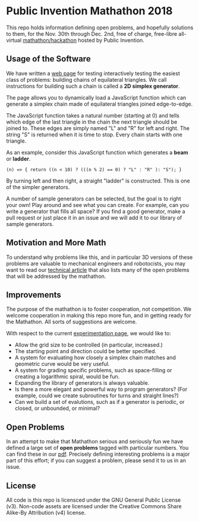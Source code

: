# Public Invention Mathathon 2018

This repo holds information defining open problems, and hopefully solutions to them, for the
Nov. 30th through Dec. 2nd, free of charge, free-libre all-virtual [mathathon/hackathon](https://www.eventbrite.com/e/mathathon-a-cooperative-virtual-mathathon-tickets-50181898409)
hosted by Public Invention.

## Usage of the Software

We have written a [web page](platforms/index.html) for testing interactively
testing the easiest class of problems: building chains of equilateral triangles.
We call instructions for building such a chain is called a **2D simplex generator**.

The page allows you to dynamically load a JavaScript function which can generate
a simplex chain made of equilateral triangles joined edge-to-edge.

The JavaScript function takes a natural number (starting at 0) and tells which edge of the
last triangle in the chain the next triangle should be joined to. These edges are simply
named "L" and "R" for left and right. The string "S" is returned when it is time to stop.
Every chain starts with one triangle.

As an example, consider this JavaScript function which generates a **beam** or **ladder**.

```
(n) => { return ((n < 10) ? (((n % 2) == 0) ? "L" : "R" ): "S"); }
```

By turning left and then right, a straight "ladder" is constructed.
This is one of the simpler generators.

A number of sample generators can be selected, but the goal is to right your own!
Play around and see what you can create. For example, can you write a generator
that fills all space? If you find a good generator, make a pull request or just
place it in an issue and we will add it to our library of sample generators.

## Motivation and More Math

To understand why problems like this, and in particular 3D versions of these
problems are valuable to mechanical engineers and robotocists, you may want
to read our [technical article](https://github.com/PubInv/Mathathon-2018-Simplex-Chains/blob/master/SimplexChains.pdf) that also lists many of the open problems that will be addressed
by the mathathon.

## Improvements

The purpose of the mathathon is to foster cooperation, not competition. We welcome cooperation
in making this repo more fun, and in getting ready for the Mathathon. All sorts of
suggestions are welcome.

With respect to the current [experimentation page](platforms/index.html),
we would like to:
* Allow the grid size to be controlled (in particular, increased.)
* The starting point and direction could be better specified.
* A system for evaluating how closely a simplex chain matches and geometric curve
would be very useful.
* A system for grading specific problems, such as space-filling or creating a
logarithmic spiral, would be fun.
* Expanding the library of generators is always valuable.
* Is there a more elegant and powerful way to program generators? (For example,
could we create subroutines for turns and straight lines?)
* Can we build a set of evalutions, such as if a generator is periodic, or closed,
or unbounded, or minimal?

## Open Problems

In an attempt to make that Mathathon serious and seriously fun we have defined a
large set of **open problems** tagged with particular numbers.
You can find these in our [pdf](https://github.com/PubInv/Mathathon-2018-Simplex-Chains/blob/master/SimplexChains.pdf). Precisely defining interesting problems is a major part of this
effort; if you can suggest a problem, please send it to us in an issue.

## License

All code is this repo is licensced under the GNU General Public License (v3). Non-code assets
are licensed under the Creative Commons Share Alike-By Attribution (v4) license.
